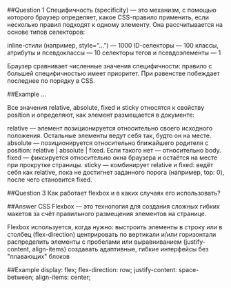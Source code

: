 ##Question 1
Специфичность (specificity) — это механизм, с помощью которого браузер определяет, какое CSS-правило применить, если несколько правил подходят к одному элементу. Она рассчитывается на основе типов селекторов:

inline-стили (например, style="...") — 1000
ID-селекторы — 100
классы, атрибуты и псевдоклассы — 10
селекторы тегов и псевдоэлементы — 1

Браузер сравнивает численные значения специфичности: правило с большей специфичностью имеет приоритет. При равенстве побеждает последнее по порядку в CSS.

##Example
...

Все значения relative, absolute, fixed и sticky относятся к свойству position и определяют, как элемент размещается в документе:

relative — элемент позиционируется относительно своего исходного положения. Остальные элементы ведут себя так, будто он на месте.
absolute — позиционируется относительно ближайшего родителя с position: relative | absolute | fixed. Если такого нет — относительно body.
fixed — фиксируется относительно окна браузера и остаётся на месте при прокрутке страницы.
sticky — комбинирует relative и fixed: ведёт себя как relative, пока не достигнет заданного порога (например, top: 0), после чего становится fixed.

##Question 3
Как работает flexbox и в каких случаях его использовать?

##Answer
CSS Flexbox — это технология для создания сложных гибких макетов за счёт правильного размещения элементов на странице.

Flexbox используется, когда нужно:
выстроить элементы в строку или в столбец (flex-direction)
центрировать по вертикали и/или горизонтали
распределить элементы с пробелами или выравниванием (justify-content, align-items)
создавать адаптивные, гибкие интерфейсы без "плавающих" блоков

##Example
display: flex;
flex-direction: row;
justify-content: space-between;
align-items: center;
